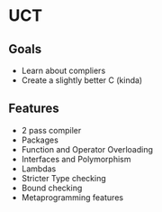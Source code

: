 # UCT

## Goals
+ Learn about compliers
+ Create a slightly better C (kinda)

## Features
+ 2 pass compiler
+ Packages
+ Function and Operator Overloading
+ Interfaces and Polymorphism
+ Lambdas
+ Stricter Type checking
+ Bound checking
+ Metaprogramming features
